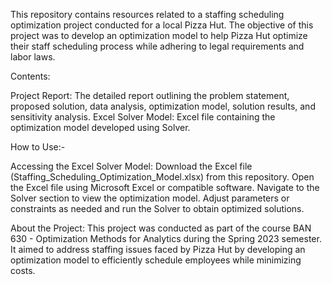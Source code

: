 This repository contains resources related to a staffing scheduling optimization project conducted for a local Pizza Hut. The objective of this project was to develop an optimization model to help Pizza Hut optimize their staff scheduling process while adhering to legal requirements and labor laws.

Contents:

Project Report: The detailed report outlining the problem statement, proposed solution, data analysis, optimization model, solution results, and sensitivity analysis.
Excel Solver Model: Excel file containing the optimization model developed using Solver.

How to Use:-

Accessing the Excel Solver Model:
Download the Excel file (Staffing_Scheduling_Optimization_Model.xlsx) from this repository.
Open the Excel file using Microsoft Excel or compatible software.
Navigate to the Solver section to view the optimization model.
Adjust parameters or constraints as needed and run the Solver to obtain optimized solutions.

About the Project:
This project was conducted as part of the course BAN 630 - Optimization Methods for Analytics during the Spring 2023 semester. It aimed to address staffing issues faced by Pizza Hut by developing an optimization model to efficiently schedule employees while minimizing costs.
